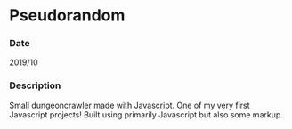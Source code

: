 # Pseudorandom
### Date
2019/10

### Description
Small dungeoncrawler made with Javascript. One of my very first Javascript projects! Built using primarily Javascript but also some markup.
